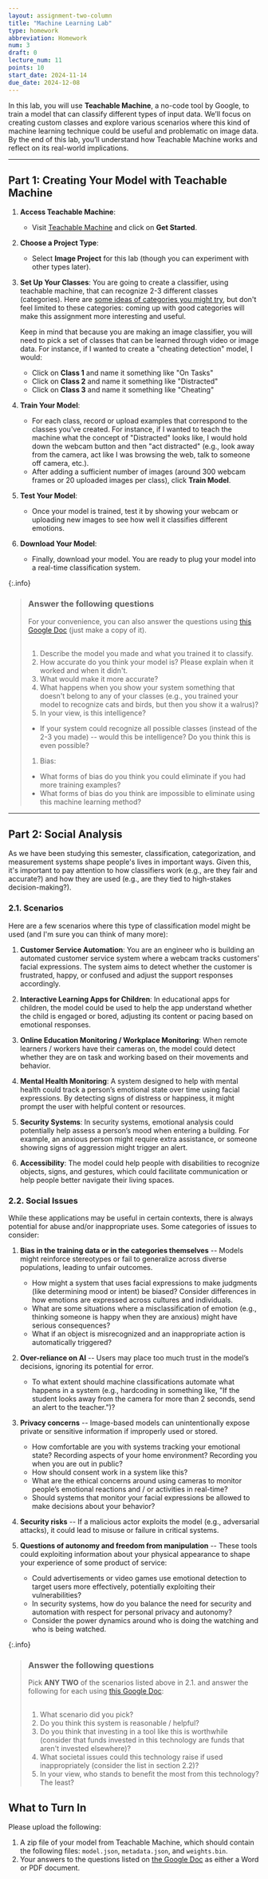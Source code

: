 ```yaml
---
layout: assignment-two-column
title: "Machine Learning Lab"
type: homework
abbreviation: Homework
num: 3
draft: 0
lecture_num: 11
points: 10
start_date: 2024-11-14
due_date: 2024-12-08
---
```

<style>
    blockquote p {
        margin-bottom: 30px;
    }
    blockquote p:last-child {
        margin-bottom: 0px;
    }
    article li, article p {
        line-height: 1.8em;
    }
    article ol > li {
        margin-bottom: 50px;
    }
    article li > ul > li,
    article li > ol > li {
        margin-bottom: 5px;
    }
</style>

In this lab, you will use **Teachable Machine**, a no-code tool by Google, to train a model that can classify different types of input data. We’ll focus on creating custom classes and explore various scenarios where this kind of machine learning technique could be useful and problematic on image data. By the end of this lab, you’ll understand how Teachable Machine works and reflect on its real-world implications.

---

## Part 1: Creating Your Model with Teachable Machine
1. **Access Teachable Machine**:
   - Visit <a href="https://teachablemachine.withgoogle.com/" target="_blank">Teachable Machine</a> and click on **Get Started**.

2. **Choose a Project Type**:
   - Select **Image Project** for this lab (though you can experiment with other types later).

3. **Set Up Your Classes**:
You are going to create a classifier, using teachable machine, that can recognize 2-3 different classes (categories). Here are <a href="https://docs.google.com/document/d/12Lzu6JVf6W8ro6SbANRPn8tl1fzvgU8JRwrwjILNxuQ/edit?usp=sharing" target="_blank">some ideas of categories you might try</a>, but don't feel limited to these categories: coming up with good categories will make this assignment more interesting and useful. 

    Keep in mind that because you are making an image classifier, you will need to pick a set of classes that can be learned through video or image data. For instance, if I wanted to create a "cheating detection" model, I would:

   - Click on **Class 1** and name it something like "On Tasks"
   - Click on **Class 2** and name it something like "Distracted"
   - Click on **Class 3** and name it something like "Cheating"
   
4. **Train Your Model**:
   - For each class, record or upload examples that correspond to the classes you've created. For instance, if I wanted to teach the machine what the concept of "Distracted" looks like, I would hold down the webcam button and then "act distracted" (e.g., look away from the camera, act like I was browsing the web, talk to someone off camera, etc.).
   - After adding a sufficient number of images (around 300 webcam frames or 20 uploaded images per class), click **Train Model**.

5. **Test Your Model**:
   - Once your model is trained, test it by showing your webcam or uploading new images to see how well it classifies different emotions.

5. **Download Your Model**:
   - Finally, download your model. You are ready to plug your model into a real-time classification system.

{:.info}
> ### Answer the following questions
> For your convenience, you can also answer the questions using <a href="https://docs.google.com/document/d/1KUIPvbIH04Y2tAtz2iNsNm_WfDpW-L4afHljVVTs828/edit?usp=sharing" target="_blank">this Google Doc</a> (just make a copy of it).
> 1. Describe the model you made and what you trained it to classify.
> 1. How accurate do you think your model is? Please explain when it worked and when it didn't.
> 1. What would make it more accurate?
> 1. What happens when you show your system something that doesn't belong to any of your classes (e.g., you trained your model to recognize cats and birds, but then you show it a walrus)? 
> 1. In your view, is this intelligence? 
>   * If your system could recognize all possible classes (instead of the 2-3 you made) -- would this be intelligence? Do you think this is even possible?
> 1. Bias:
>   * What forms of bias do you think you could eliminate if you had more training examples?
>   * What forms of bias do you think are impossible to eliminate using this machine learning method?


---

## Part 2: Social Analysis
As we have been studying this semester, classification, categorization, and measurement systems shape people's lives in important ways. Given this, it's important to pay attention to how classifiers work (e.g., are they fair and accurate?) and how they are used (e.g., are they tied to high-stakes decision-making?). 

### 2.1. Scenarios
Here are a few scenarios where this type of classification model might be used (and I'm sure you can think of many more):

1. **Customer Service Automation**: You are an engineer who is building an automated customer service system where a webcam tracks customers' facial expressions. The system aims to detect whether the customer is frustrated, happy, or confused and adjust the support responses accordingly.

1. **Interactive Learning Apps for Children**: In educational apps for children, the model could be used to help the app understand whether the child is engaged or bored, adjusting its content or pacing based on emotional responses.

1. **Online Education Monitoring / Workplace Monitoring**: When remote learners / workers have their cameras on, the model could detect whether they are on task and working based on their movements and behavior.

1. **Mental Health Monitoring**: A system designed to help with mental health could track a person’s emotional state over time using facial expressions. By detecting signs of distress or happiness, it might prompt the user with helpful content or resources.

1. **Security Systems**: In security systems, emotional analysis could potentially help assess a person’s mood when entering a building. For example, an anxious person might require extra assistance, or someone showing signs of aggression might trigger an alert.

1. **Accessibility**: The model could help people with disabilities to recognize objects, signs, and gestures, which could facilitate communication or help people better navigate their living spaces.


### 2.2. Social Issues
While these applications may be useful in certain contexts, there is always potential for abuse and/or inappropriate uses. Some categories of issues to consider:

1. **Bias in the training data or in the categories themselves** -- Models might reinforce stereotypes or fail to generalize across diverse populations, leading to unfair outcomes.
    - How might a system that uses facial expressions to make judgments (like determining mood or intent) be biased? Consider differences in how emotions are expressed across cultures and individuals.
   - What are some situations where a misclassification of emotion (e.g., thinking someone is happy when they are anxious) might have serious consequences?
   - What if an object is misrecognized and an inappropriate action is automatically triggered?

1. **Over-reliance on AI** -- Users may place too much trust in the model’s decisions, ignoring its potential for error.
    - To what extent should machine classifications automate what happens in a system (e.g., hardcoding in something like, "If the student looks away from the camera for more than 2 seconds, send an alert to the teacher.")?

1. **Privacy concerns** -- Image-based models can unintentionally expose private or sensitive information if improperly used or stored. 
    * How comfortable are you with systems tracking your emotional state? Recording aspects of your home environment? Recording you when you are out in public?
    * How should consent work in a system like this?
    * What are the ethical concerns around using cameras to monitor people’s emotional reactions and / or activities in real-time?
    * Should systems that monitor your facial expressions be allowed to make decisions about your behavior?

1. **Security risks** -- If a malicious actor exploits the model (e.g., adversarial attacks), it could lead to misuse or failure in critical systems.

1. **Questions of autonomy and freedom from manipulation** -- These tools could exploiting information about your physical appearance to shape your experience of some product of service:
    * Could advertisements or video games use emotional detection to target users more effectively, potentially exploiting their vulnerabilities?
    * In security systems, how do you balance the need for security and automation with respect for personal privacy and autonomy? 
    * Consider the power dynamics around who is doing the watching and who is being watched.


{:.info}
> ### Answer the following questions
>  Pick **ANY TWO** of the scenarios listed above in 2.1. and answer the following for each using <a href="https://docs.google.com/document/d/1KUIPvbIH04Y2tAtz2iNsNm_WfDpW-L4afHljVVTs828/edit?usp=sharing" target="_blank">this Google Doc</a>:
> 1. What scenario did you pick?
> 1. Do you think this system is reasonable / helpful?
> 1. Do you think that investing in a tool like this is worthwhile (consider that funds invested in this technology are funds that aren't invested elsewhere)?
> 1. What societal issues could this technology raise if used inappropriately (consider the list in section 2.2)?
> 1. In your view, who stands to benefit the most from this technology? The least?


## What to Turn In
Please upload the following:
1. A zip file of your model from Teachable Machine, which should contain the following files: `model.json`, `metadata.json`, and `weights.bin`.
1. Your answers to the questions listed on <a href="https://docs.google.com/document/d/12Lzu6JVf6W8ro6SbANRPn8tl1fzvgU8JRwrwjILNxuQ/edit?usp=sharing" target="_blank">the Google Doc</a> as either a Word or PDF document.